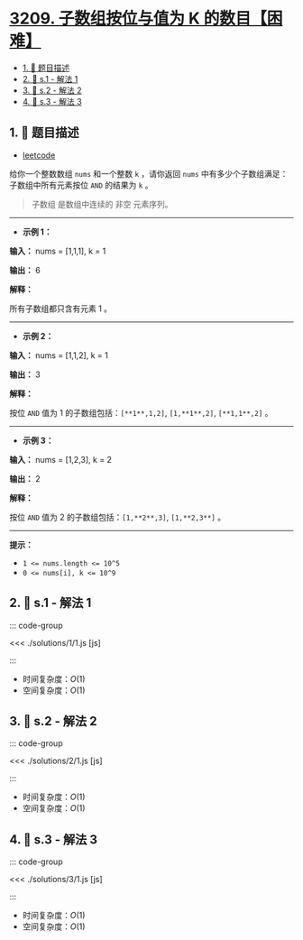 # [3209. 子数组按位与值为 K 的数目【困难】](https://github.com/tnotesjs/TNotes.leetcode/tree/main/notes/3209.%20%E5%AD%90%E6%95%B0%E7%BB%84%E6%8C%89%E4%BD%8D%E4%B8%8E%E5%80%BC%E4%B8%BA%20K%20%E7%9A%84%E6%95%B0%E7%9B%AE%E3%80%90%E5%9B%B0%E9%9A%BE%E3%80%91)

<!-- region:toc -->

- [1. 📝 题目描述](#1--题目描述)
- [2. 🎯 s.1 - 解法 1](#2--s1---解法-1)
- [3. 🎯 s.2 - 解法 2](#3--s2---解法-2)
- [4. 🎯 s.3 - 解法 3](#4--s3---解法-3)

<!-- endregion:toc -->

## 1. 📝 题目描述

- [leetcode](https://leetcode.cn/problems/number-of-subarrays-with-and-value-of-k/)

给你一个整数数组 `nums` 和一个整数 `k` ，请你返回 `nums` 中有多少个子数组满足：子数组中所有元素按位 `AND` 的结果为 `k` 。

> 子数组 是数组中连续的 非空 元素序列。

---

- **示例 1：**

**输入：** nums = [1,1,1], k = 1

**输出：** 6

**解释：**

所有子数组都只含有元素 1 。

---

- **示例 2：**

**输入：** nums = [1,1,2], k = 1

**输出：** 3

**解释：**

按位 `AND` 值为 1 的子数组包括：`[**1**,1,2]`, `[1,**1**,2]`, `[**1,1**,2]` 。

---

- **示例 3：**

**输入：** nums = [1,2,3], k = 2

**输出：** 2

**解释：**

按位 `AND` 值为 2 的子数组包括：`[1,**2**,3]`, `[1,**2,3**]` 。

---

**提示：**

- `1 <= nums.length <= 10^5`
- `0 <= nums[i], k <= 10^9`

## 2. 🎯 s.1 - 解法 1

::: code-group

<<< ./solutions/1/1.js [js]

:::

- 时间复杂度：$O(1)$
- 空间复杂度：$O(1)$

## 3. 🎯 s.2 - 解法 2

::: code-group

<<< ./solutions/2/1.js [js]

:::

- 时间复杂度：$O(1)$
- 空间复杂度：$O(1)$

## 4. 🎯 s.3 - 解法 3

::: code-group

<<< ./solutions/3/1.js [js]

:::

- 时间复杂度：$O(1)$
- 空间复杂度：$O(1)$
